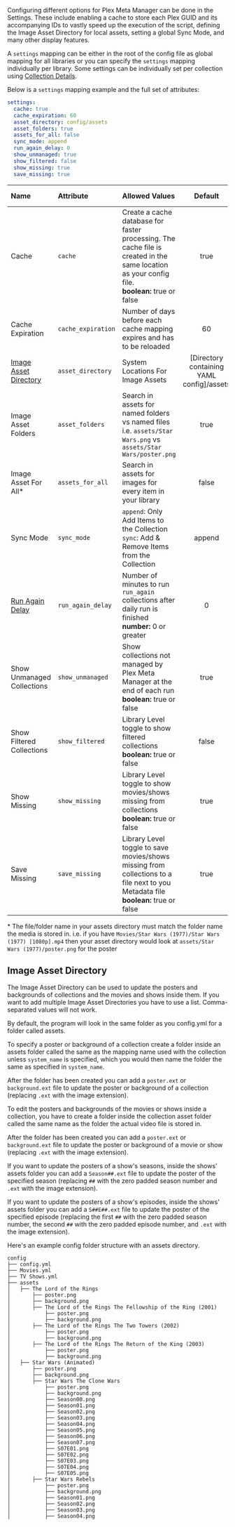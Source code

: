 Configuring different options for Plex Meta Manager can be done in the Settings. These include enabling a cache to store each Plex GUID and its accompanying IDs to vastly speed up the execution of the script, defining the Image Asset Directory for local assets, setting a global Sync Mode, and many other display features.

A `settings` mapping can be either in the root of the config file as global mapping for all libraries or you can specify the `settings` mapping individually per library. Some settings can be individually set per collection using [Collection Details](https://github.com/meisnate12/Plex-Meta-Manager/wiki/Collection-Details).

Below is a `settings` mapping example and the full set of attributes:
```yaml
settings:
  cache: true
  cache_expiration: 60
  asset_directory: config/assets
  asset_folders: true
  assets_for_all: false
  sync_mode: append
  run_again_delay: 0
  show_unmanaged: true
  show_filtered: false
  show_missing: true
  save_missing: true
```

| Name | Attribute | Allowed Values | Default | Global Level | Library Level | Collection Level |
| :--- | :--- | :--- | :---: | :---: | :---: | :---: |
| Cache | `cache` | Create a cache database for faster processing. The cache file is created in the same location as your config file.<br>**boolean:** true or false | true | :heavy_check_mark: | :x: | :x: |
| Cache Expiration | `cache_expiration` | Number of days before each cache mapping expires and has to be reloaded | 60 | :heavy_check_mark: | :x: | :x: |
| [Image Asset Directory](#image-asset-directory) | `asset_directory` | System Locations For Image Assets | [Directory containing YAML config]/assets | :heavy_check_mark: | :heavy_check_mark: | :x: |
| Image Asset Folders | `asset_folders` | Search in assets for named folders vs named files<br>i.e. `assets/Star Wars.png` vs `assets/Star Wars/poster.png` | true | :heavy_check_mark: | :heavy_check_mark: | :x: |
| Image Asset For All* | `assets_for_all` | Search in assets for images for every item in your library | false | :heavy_check_mark: | :heavy_check_mark: | :x: |
| Sync Mode | `sync_mode` | `append`: Only Add Items to the Collection<br>`sync`: Add & Remove Items from the Collection | append | :heavy_check_mark: | :heavy_check_mark: | :heavy_check_mark: |
| [Run Again Delay](https://github.com/meisnate12/Plex-Meta-Manager/wiki/Collection-Details#setting-attributes) | `run_again_delay` | Number of minutes to run `run_again` collections after daily run is finished<br>**number:** 0 or greater | 0 | :heavy_check_mark: | :x: | :x: |
| Show Unmanaged Collections | `show_unmanaged` | Show collections not managed by Plex Meta Manager at the end of each run<br>**boolean:** true or false | true | :heavy_check_mark: | :heavy_check_mark: | :x: |
| Show Filtered Collections | `show_filtered` | Library Level toggle to show filtered collections<br>**boolean:** true or false | false | :heavy_check_mark: | :heavy_check_mark: | :heavy_check_mark: |
| Show Missing | `show_missing` | Library Level toggle to show movies/shows missing from collections<br>**boolean:** true or false | true | :heavy_check_mark: | :heavy_check_mark: | :heavy_check_mark: |
| Save Missing | `save_missing` | Library Level toggle to save movies/shows missing from collections to a file next to you Metadata file<br>**boolean:** true or false | true | :heavy_check_mark: | :heavy_check_mark: | :heavy_check_mark: |

\* The file/folder name in your assets directory must match the folder name the media is stored in. i.e. if you have `Movies/Star Wars (1977)/Star Wars (1977) [1080p].mp4` then your asset directory would look at `assets/Star Wars (1977)/poster.png` for the poster

## Image Asset Directory
The Image Asset Directory can be used to update the posters and backgrounds of collections and the movies and shows inside them. If you want to add multiple Image Asset Directories you have to use a list. Comma-separated values will not work.

By default, the program will look in the same folder as you config.yml for a folder called assets.

To specify a poster or background of a collection create a folder inside an assets folder called the same as the mapping name used with the collection unless `system_name` is specified, which you would then name the folder the same as specified in `system_name`.

After the folder has been created you can add a `poster.ext` or `background.ext` file to update the poster or background of a collection (replacing `.ext` with the image extension).

To edit the posters and backgrounds of the movies or shows inside a collection, you have to create a folder inside the collection asset folder called the same name as the folder the actual video file is stored in. 

After the folder has been created you can add a `poster.ext` or `background.ext` file to update the poster or background of a movie or show (replacing `.ext` with the image extension).

If you want to update the posters of a show's seasons, inside the shows' assets folder you can add a `Season##.ext` file to update the poster of the specified season (replacing `##` with the zero padded season number and `.ext` with the image extension).

If you want to update the posters of a show's episodes, inside the shows' assets folder you can add a `S##E##.ext` file to update the poster of the specified episode (replacing the first `##` with the zero padded season number, the second `##` with the zero padded episode number, and `.ext` with the image extension).

Here's an example config folder structure with an assets directory.

```
config
├── config.yml
├── Movies.yml
├── TV Shows.yml
├── assets
│   ├── The Lord of the Rings
│       ├── poster.png
│       ├── background.png
│       ├── The Lord of the Rings The Fellowship of the Ring (2001)
│           ├── poster.png
│           ├── background.png
│       ├── The Lord of the Rings The Two Towers (2002)
│           ├── poster.png
│           ├── background.png
│       ├── The Lord of the Rings The Return of the King (2003)
│           ├── poster.png
│           ├── background.png
│   ├── Star Wars (Animated)
│       ├── poster.png
│       ├── background.png
│       ├── Star Wars The Clone Wars
│           ├── poster.png
│           ├── background.png
│           ├── Season00.png
│           ├── Season01.png
│           ├── Season02.png
│           ├── Season03.png
│           ├── Season04.png
│           ├── Season05.png
│           ├── Season06.png
│           ├── Season07.png
│           ├── S07E01.png
│           ├── S07E02.png
│           ├── S07E03.png
│           ├── S07E04.png
│           ├── S07E05.png
│       ├── Star Wars Rebels
│           ├── poster.png
│           ├── background.png
│           ├── Season01.png
│           ├── Season02.png
│           ├── Season03.png
│           ├── Season04.png
```